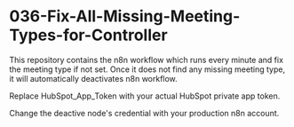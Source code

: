 # 036-Fix-All-Missing-Meeting-Types-for-Controller
This repository contains the n8n workflow which runs every minute and fix the meeting type if not set. Once it does not find any missing meeting type, it will automatically deactivates n8n workflow.

Replace HubSpot_App_Token with your actual HubSpot private app token.

Change the deactive node's credential with your production n8n account.